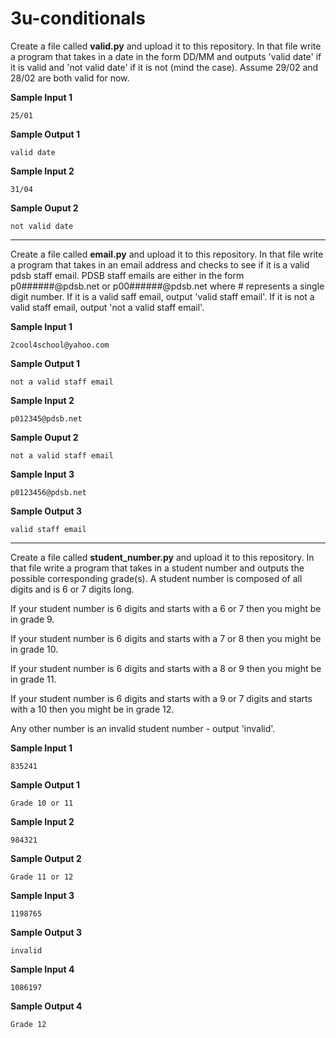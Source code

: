 # 3u-conditionals

Create a file called **valid.py** and upload it to this repository. In that file write a program that takes in a date in the form DD/MM and outputs 'valid date' if it is valid and 'not valid date' if it is not (mind the case). Assume 29/02 and 28/02 are both valid for now.

**Sample Input 1**
```
25/01
```

**Sample Output 1**

```
valid date
```

**Sample Input 2**

```
31/04
```

**Sample Ouput 2**

```
not valid date
```

---
Create a file called **email.py** and upload it to this repository. In that file write a program that takes in an email address and checks to see if it is a valid pdsb staff email. PDSB staff emails are either in the form p0######@pdsb.net or p00######@pdsb.net where # represents a single digit number. If it is a valid saff email, output 'valid staff email'. If it is not a valid staff email, output 'not a valid staff email'.


**Sample Input 1**
```
2cool4school@yahoo.com
```

**Sample Output 1**

```
not a valid staff email
```

**Sample Input 2**

```
p012345@pdsb.net
```

**Sample Ouput 2**

```
not a valid staff email
```

**Sample Input 3**

```
p0123456@pdsb.net
```

**Sample Output 3**
```
valid staff email
```

---
Create a file called **student_number.py** and upload it to this repository. In that file write a program that takes in a student number and outputs the possible corresponding grade(s). A student number is composed of all digits and is 6 or 7 digits long. 

If your student number is 6 digits and starts with a 6 or 7 then you might be in grade 9.

If your student number is 6 digits and starts with a 7 or 8 then you might be in grade 10.

If your student number is 6 digits and starts with a 8 or 9 then you might be in grade 11.

If your student number is 6 digits and starts with a 9 or 7 digits and starts with a 10 then you might be in grade 12.

Any other number is an invalid student number - output 'invalid'.

**Sample Input 1**
```
835241
```

**Sample Output 1**
```
Grade 10 or 11
```

**Sample Input 2**
```
984321
```

**Sample Output 2**
```
Grade 11 or 12
```

**Sample Input 3**
```
1198765
```

**Sample Output 3**
```
invalid
```

**Sample Input 4**
```
1086197
```

**Sample Output 4**
```
Grade 12
```
